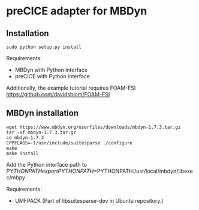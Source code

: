 # preCICE adapter for MBDyn #

## Installation ##
```
sudo python setup.py install
```

Requirements:
*    MBDyn with Python interface
*    preCICE with Python interface

Additionally, the example tutorial requires FOAM-FSI https://github.com/davidsblom/FOAM-FSI

## MBDyn installation ##
```
wget https://www.mbdyn.org/userfiles/downloads/mbdyn-1.7.3.tar.gz
tar -xf mbdyn-1.7.3.tar.gz
cd mbdyn-1.7.3
CPPFLAGS=-I/usr/include/suitesparse ./configure
make 
make install
```

Add the Python interface path to $PYTHONPATH
export PYTHONPATH=$PYTHONPATH:/usr/local/mbdyn/libexec/mbpy

Requirements:
*    UMFPACK (Part of libsuitesparse-dev in Ubuntu repository.)
